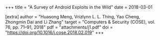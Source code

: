 +++
title = "A Survey of Android Exploits in the Wild"
date = 2018-03-01

[extra]
author = "Huasong Meng, Vrizlynn L. L. Thing, Yao Cheng, Zhongmin Dai and Li Zhang"
target = "Computers & Security (COSE), vol. 76, pp. 71–91, 2018"
pdf = "attachments/j1.pdf"
doi = "https://doi.org/10.1016/j.cose.2018.02.019"
+++